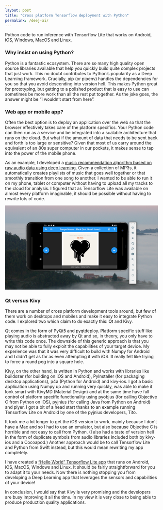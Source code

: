 ```yaml
---
layout: post
title: "Cross platform Tensorflow deployment with Python"
permalink: /deej-ai/
---
```

Python code to run inference with Tensorflow Lite that works on Android, iOS, Windows, MacOS and Linux.
<!--more-->

### Why insist on using Python?

Python is a fantastic ecosystem. There are so many high quality open source libraries available that help you quickly build quite complex projects that just work. This no doubt contributes to Python’s popularity as a Deep Learning framework. Crucially, pip (or pipenv) handles the dependencies for you so that you avoid descending into version hell. This makes Python great for prototyping, but getting to a polished product that is easy to use can sometimes be more work than all the rest put together. As the joke goes, the answer might be “I wouldn’t start from here”.

### Web app or mobile app?

Often the best option is to deploy an application over the web so that the browser effectively takes care of the platform specifics. Your Python code can then run as a service and be integrated into a scalable architecture that runs on the cloud. But what if the amount of data that needs to be sent back and forth is too large or sensitive? Given that most of us carry around the equivalent of an 80s super computer in our pockets, it makes sense to tap into the power of the mobile phone.

As an example, I developed a [music recommendation algorithm based on raw audio data using deep learning](https://teticio.github.io/deej-ai/). Given a collection of MP3s, it automatically creates playlists of music that goes well together or that smoothly transition from one song to another. I wanted to be able to run it on my phone, tablet or computer without having to upload all my tracks to the cloud for analysis. I figured that as Tensorflow Lite was available on almost every platform imaginable, it should be possible without having to rewrite lots of code.

![Join the dots](/assets/jointhedots.png)

### Qt versus Kivy

There are a number of cross platform development tools around, but few of them work on desktops and mobiles and make it easy to integrate Python code. I explored two which claim to do exactly this: Qt and Kivy.

Qt comes in the form of PyQt5 and pyqtdeploy. Platform specific stuff like playing audio is abstracted away by Qt and so, in theory, you only have to write this code once. The downside of this generic approach is that you may not be able to fully exploit the capabilities of your target device. My experience was that it was very difficult to build with Numpy for Android and I didn’t get as far as even attempting it with iOS. It really felt like trying to force a round peg into a square hole.

Kivy, on the other hand, is written in Python and works with libraries like buildozer (for building on iOS and Android), PyInstaller (for packaging desktop applications), p4a (Python for Android) and kivy-ios. I got a basic application using Numpy up and running very quickly, was able to make it look smart with KivyMD (Material Design) and at the same time have full control of platform specific functionality using pyobjus (for calling Objective C from Python on iOS), pyjnius (for calling Java from Python on Android) and plyer. I got a bit of a head start thanks to an example running Tensorflow Lite on Android by one of the pyjnius developers, Tito.

It took me a lot longer to get the iOS version to work, mainly because I don’t have a Mac and so I had to use an emulator, but also because Objective C is horrible and not easy to call from Python. (I also had a taste of version hell in the form of duplicate symbols from audio libraries included both by kivy-ios and a Cocoapod.) Another approach would be to call Tensorflow Lite and Python from Swift instead, but this would mean rewriting my app completely.

I have created a [“Hello World” Tensorflow Lite app](https://github.com/teticio/kivy-tensorflow-helloworld) that runs on Android, iOS, MacOS, Windows and Linux. It should be fairly straightforward for you to adapt it to your needs. Now there is nothing stopping you from developing a Deep Learning app that leverages the sensors and capabilities of your device!

In conclusion, I would say that Kivy is very promising and the developers are busy improving it all the time. In my view it is very close to being able to produce production quality applications.
